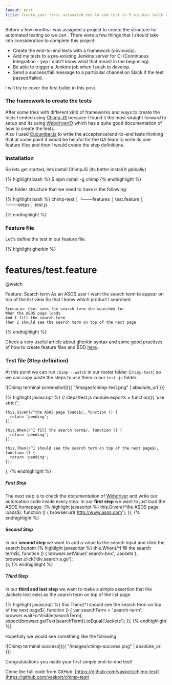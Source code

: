 ```yaml
---
layout: post
title: Create your first automated end-to-end test in 5 minutes (with Chimp JS)
---
```


Before a few months I was assigned a project to create the structure for automated
testing so we can . There were a few things that I should take into consideration to complete this project:

- Create the end-to-end tests with a framework (obviously).
- Add my tests to a pre-existing Jenkins server for CI (Continuous Integration - yep I
  didn't know what that meant in the beginning).
- Be able to trigger a Jenkins job when I push to develop.
- Send a success/fail message to a particular channel on Slack if the test passed/failed.

I will try to cover the first bullet in this post.

### The framework to create the tests

After some tries with different kind of frameworks and ways to create the tests I ended using [Chimp JS](https://chimp.readme.io/) because I found it the most straight forward to setup and its using [WebdriverIO](http://webdriver.io/) which has a quite good documentation of how to create the tests.  
Also I used [Cucumber.js](https://cucumber.io/) to write the acceptance/end-to-end tests thinking that at some point it would be helpful for the QA team to write its one feature files and then I would create the step definitions. 

### Installation

So lets get started, lets install ChimpJS (its better install it globally)

{% highlight bash %}
  $ npm install -g chimp
{% endhighlight %}

The folder structure that we need to have is the following:

{% highlight bash %}
  chimp-test
  │
  └───features
      │   test.feature
      │
      └───steps
          │   test.js

{% endhighlight %}

### Feature file

Let's define the test in our feature file.

{% highlight gherkin %}
  # features/test.feature
  @watch

  Feature: Search term
    As an ASOS user
    I want the search term to appear on top of the list view
    So that I know which product I searched

    Scenario: User sees the search term she searched for
    When the ASOS page loads
    And I fill the search term
    Then I should see the search term on top of the next page
{% endhighlight %}

Check a very useful article about gherkin syntax and some good practises of how to create feature files and BDD [here](http://www.bbc.co.uk/blogs/internet/entries/ff14236d-098a-3565-b678-ff4ba5776a5f).

### Test file (Step definition)

At this point we can run `chimp --watch` in our rooter folder (`chimp-test`) so we can copy paste the steps to use them in our `test.js` folder.

![Chimp terminal screenshot]({{ "/images/chimp-test.png" | absolute_url }})

{% highlight javascript %}
  // steps/test.js
  module.exports = function(){
    'use strict';

    this.Given(/^the ASOS page loads$/, function () {
      return 'pending';
    });
    
    this.When(/^I fill the search term$/, function () {
      return 'pending';
    });
    
    this.Then(/^I should see the search term on top of the next page$/, function () {
      return 'pending';
    });
  };
{% endhighlight %}

##### First Step

The next step is to check the documentation of [Webdriver](http://webdriver.io/api.html) and write our automation code inside every step.
In our **first step** we want to just load the ASOS homepage: 
{% highlight javascript %}
this.Given(/^the ASOS page loads$/, function () {
  browser.url('http://www.asos.com');
});
{% endhighlight %}

##### Second Step

In our **second step** we want to add a value to the search input and click the search buttom
{% highlight javascript %}
this.When(/^I fill the search term$/, function () {
  browser.setValue('.search-box', 'Jackets');
  browser.click('div.search a.go');    
});
{% endhighlight %}

##### Third Step

In our **third and last step** we want to make a simple assertion that the Jackets text exist as the search term on top of the list page

{% highlight javascript %}
this.Then(/^I should see the search term on top of the next page$/, function () {
  var searchTerm = '.search-term';
  browser.waitForVisible(searchTerm);
  expect(browser.getText(searchTerm)).toEqual('Jackets');
});
{% endhighlight %}

Hopefully we would see something like the following 

![Chimp terminal success]({{ "/images/chimp-success.png" | absolute_url }})

Congratulations you made your first simple end-to-end test! 

Clone the full code from GitHub: [https://github.com/vaskort/chimp-test](https://github.com/vaskort/chimp-test)



